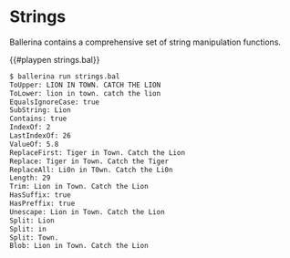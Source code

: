 # Strings

Ballerina contains a comprehensive set of string manipulation functions.

{{#playpen strings.bal}}

```bash
$ ballerina run strings.bal
ToUpper: LION IN TOWN. CATCH THE LION
ToLower: lion in town. catch the lion
EqualsIgnoreCase: true
SubString: Lion
Contains: true
IndexOf: 2
LastIndexOf: 26
ValueOf: 5.8
ReplaceFirst: Tiger in Town. Catch the Lion
Replace: Tiger in Town. Catch the Tiger
ReplaceAll: Li0n in T0wn. Catch the Li0n
Length: 29
Trim: Lion in Town. Catch the Lion
HasSuffix: true
HasPreffix: true
Unescape: Lion in Town. Catch the Lion
Split: Lion
Split: in
Split: Town.
Blob: Lion in Town. Catch the Lion
```